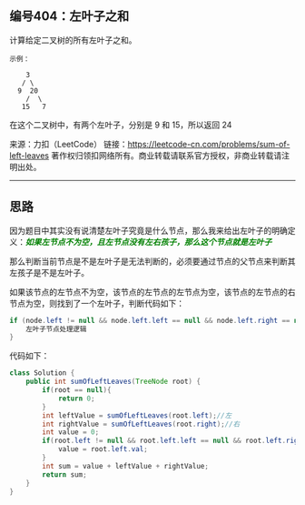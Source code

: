 ## 编号404：左叶子之和

计算给定二叉树的所有左叶子之和。
```
示例：

    3
   / \
  9  20
    /  \
   15   7
```
在这个二叉树中，有两个左叶子，分别是 9 和 15，所以返回 24

来源：力扣（LeetCode）
链接：https://leetcode-cn.com/problems/sum-of-left-leaves
著作权归领扣网络所有。商业转载请联系官方授权，非商业转载请注明出处。

---

## 思路

因为题目中其实没有说清楚左叶子究竟是什么节点，那么我来给出左叶子的明确定义：<span style="color:green">***如果左节点不为空，且左节点没有左右孩子，那么这个节点就是左叶子***</span>

那么判断当前节点是不是左叶子是无法判断的，必须要通过节点的父节点来判断其左孩子是不是左叶子。

如果该节点的左节点不为空，该节点的左节点的左节点为空，该节点的左节点的右节点为空，则找到了一个左叶子，判断代码如下：
```java
if (node.left != null && node.left.left == null && node.left.right == null) {
    左叶子节点处理逻辑
}
```


代码如下：
```java
class Solution {
    public int sumOfLeftLeaves(TreeNode root) {
        if(root == null){
            return 0;
        }
        int leftValue = sumOfLeftLeaves(root.left);//左
        int rightValue = sumOfLeftLeaves(root.right);//右
        int value = 0;
        if(root.left != null && root.left.left == null && root.left.right == null){
            value = root.left.val;
        }
        int sum = value + leftValue + rightValue;
        return sum;
    }
}
```